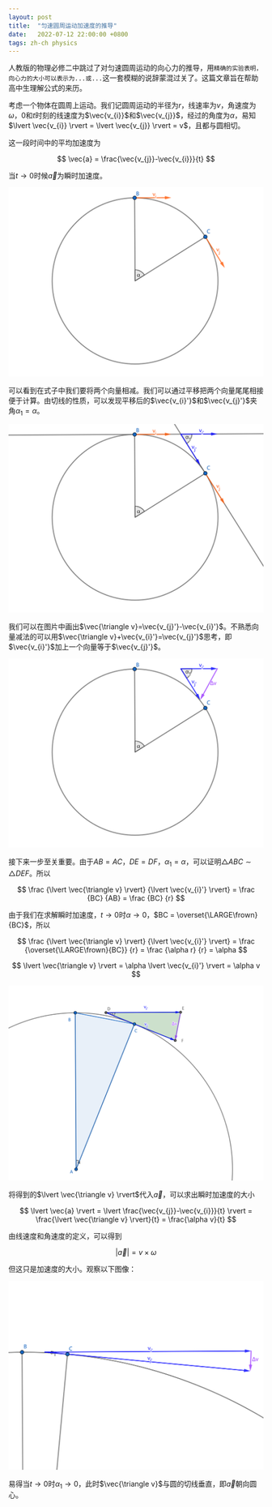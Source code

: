 ```yaml
---
layout: post
title:  "匀速圆周运动加速度的推导"
date:   2022-07-12 22:00:00 +0800
tags: zh-ch physics
---
```


人教版的物理必修二中跳过了对匀速圆周运动的向心力的推导，用`精确的实验表明，向心力的大小可以表示为...或...`这一套模糊的说辞蒙混过关了。这篇文章旨在帮助高中生理解公式的来历。

考虑一个物体在圆周上运动。我们记圆周运动的半径为$r$，线速率为$v$，角速度为$\omega$，$0$和$t$时刻的线速度为$\vec{v_{i}}$和$\vec{v_{j}}$，经过的角度为$\alpha$，易知$\lvert \vec{v_{i}} \rvert = \lvert \vec{v_{j}} \rvert = v$，且都与圆相切。

这一段时间中的平均加速度为

$$
\vec{a} = \frac{\vec{v_{j}}-\vec{v_{i}}}{t}
$$

当$t\rightarrow 0$时候$\vec{a}$为瞬时加速度。

![](/files/20220712/1.png)

可以看到在式子中我们要将两个向量相减。我们可以通过平移把两个向量尾尾相接便于计算。由切线的性质，可以发现平移后的$\vec{v_{i}'}$和$\vec{v_{j}'}$夹角$\alpha_{1}=\alpha$。

![](/files/20220712/2.png)

我们可以在图片中画出$\vec{\triangle v}=\vec{v_{j}'}-\vec{v_{i}'}$。不熟悉向量减法的可以用$\vec{\triangle v}+\vec{v_{i}'}=\vec{v_{j}'}$思考，即$\vec{v_{i}'}$加上一个向量等于$\vec{v_{j}'}$。

![](/files/20220712/3.png)

接下来一步至关重要。由于$AB=AC$，$DE=DF$，$\alpha_{1}=\alpha$，可以证明$\triangle ABC \sim \triangle DEF$。所以

$$
\frac
{\lvert \vec{\triangle v} \rvert}
{\lvert \vec{v_{i}'} \rvert} = 
\frac {BC} {AB} = \frac {BC} {r}
$$

由于我们在求解瞬时加速度，$t\rightarrow 0$时$\alpha \rightarrow 0$，$BC = \overset{\LARGE\frown}{BC}$，所以

$$
\frac
{\lvert \vec{\triangle v} \rvert}
{\lvert \vec{v_{i}'} \rvert} = 
\frac {\overset{\LARGE\frown}{BC}} {r} = 
\frac {\alpha r} {r} = \alpha
$$

$$
\lvert \vec{\triangle v} \rvert = \alpha \lvert \vec{v_{i}'} \rvert = \alpha v
$$

![](/files/20220712/4.png)

将得到的$\lvert \vec{\triangle v} \rvert$代入$\vec{a}$，可以求出瞬时加速度的大小

$$
\lvert \vec{a} \rvert = 
\lvert \frac{\vec{v_{j}}-\vec{v_{i}}}{t} \rvert = 
\frac{\lvert \vec{\triangle v} \rvert}{t} =
\frac{\alpha v}{t}
$$

由线速度和角速度的定义，可以得到

$$
\lvert \vec{a} \rvert = v \times \omega
$$

但这只是加速度的大小。观察以下图像：

![](/files/20220712/5.png)


易得当$t \rightarrow 0$时$\alpha_{1} \rightarrow 0$，此时$\vec{\triangle v}$与圆的切线垂直，即$\vec{a}$朝向圆心。

